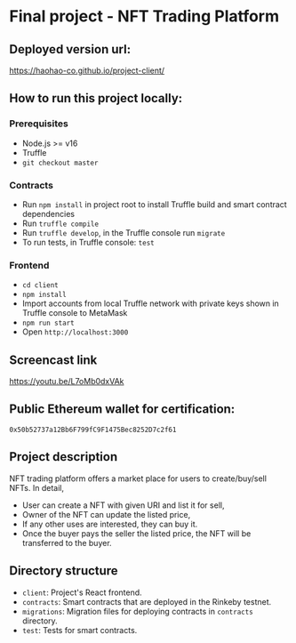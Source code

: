 # Final project - NFT Trading Platform

## Deployed version url:

https://haohao-co.github.io/project-client/

## How to run this project locally:

### Prerequisites

- Node.js >= v16
- Truffle
- `git checkout master`

### Contracts

- Run `npm install` in project root to install Truffle build and smart contract dependencies
- Run `truffle compile`
- Run `truffle develop`, in the Truffle console run `migrate`
- To run tests, in Truffle console: `test`

### Frontend

- `cd client`
- `npm install`
- Import accounts from local Truffle network with private keys shown in Truffle console to MetaMask
- `npm run start`
- Open `http://localhost:3000`

## Screencast link

https://youtu.be/L7oMb0dxVAk

## Public Ethereum wallet for certification:

`0x50b52737a12Bb6F799fC9F1475Bec8252D7c2f61`

## Project description

NFT trading platform offers a market place for users to create/buy/sell NFTs. In detail,
- User can create a NFT with given URI and list it for sell,
- Owner of the NFT can update the listed price,
- If any other uses are interested, they can buy it.
- Once the buyer pays the seller the listed price, the NFT will be transferred to the buyer.

## Directory structure

- `client`: Project's React frontend.
- `contracts`: Smart contracts that are deployed in the Rinkeby testnet.
- `migrations`: Migration files for deploying contracts in `contracts` directory.
- `test`: Tests for smart contracts.
